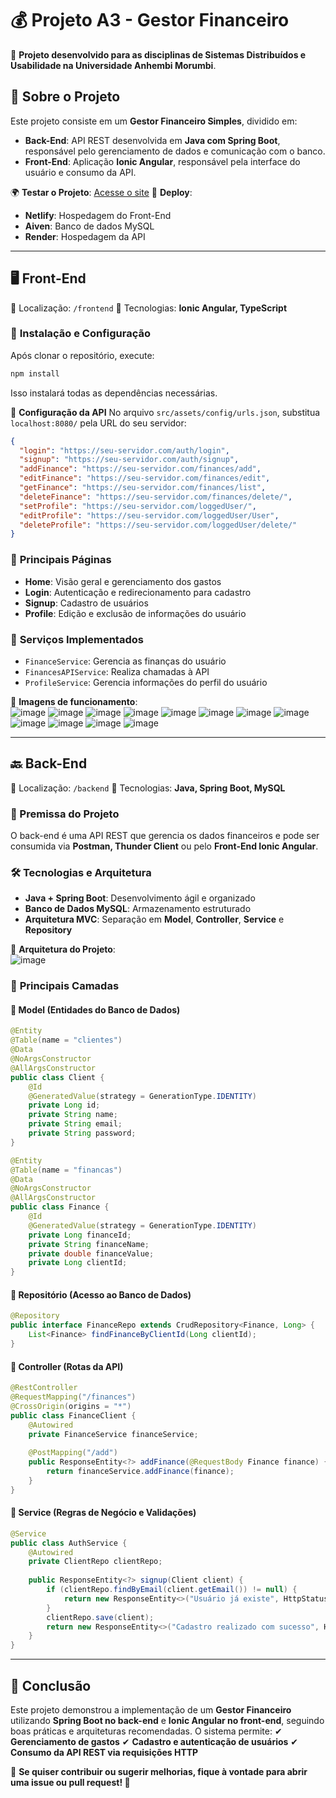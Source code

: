 # 💰 Projeto A3 - Gestor Financeiro

📌 **Projeto desenvolvido para as disciplinas de Sistemas Distribuídos e Usabilidade na Universidade Anhembi Morumbi**.

## 🔎 **Sobre o Projeto**
Este projeto consiste em um **Gestor Financeiro Simples**, dividido em:
- **Back-End**: API REST desenvolvida em **Java com Spring Boot**, responsável pelo gerenciamento de dados e comunicação com o banco.
- **Front-End**: Aplicação **Ionic Angular**, responsável pela interface do usuário e consumo da API.

🌍 **Testar o Projeto**: [Acesse o site](https://a3-sistemasdistribuidostest.netlify.app)
🚀 **Deploy**: 
- **Netlify**: Hospedagem do Front-End
- **Aiven**: Banco de dados MySQL
- **Render**: Hospedagem da API

---

## 🖥️ **Front-End**
📌 Localização: `/frontend`
📌 Tecnologias: **Ionic Angular, TypeScript**

### 🔧 **Instalação e Configuração**
Após clonar o repositório, execute:
```bash
npm install
```
Isso instalará todas as dependências necessárias.

📌 **Configuração da API**
No arquivo `src/assets/config/urls.json`, substitua `localhost:8080/` pela URL do seu servidor:
```json
{
  "login": "https://seu-servidor.com/auth/login",
  "signup": "https://seu-servidor.com/auth/signup",
  "addFinance": "https://seu-servidor.com/finances/add",
  "editFinance": "https://seu-servidor.com/finances/edit",
  "getFinance": "https://seu-servidor.com/finances/list",
  "deleteFinance": "https://seu-servidor.com/finances/delete/",
  "setProfile": "https://seu-servidor.com/loggedUser/",
  "editProfile": "https://seu-servidor.com/loggedUser/User",
  "deleteProfile": "https://seu-servidor.com/loggedUser/delete/"
}
```

### 📌 **Principais Páginas**
- **Home**: Visão geral e gerenciamento dos gastos
- **Login**: Autenticação e redirecionamento para cadastro
- **Signup**: Cadastro de usuários
- **Profile**: Edição e exclusão de informações do usuário

### 🔹 **Serviços Implementados**
- `FinanceService`: Gerencia as finanças do usuário
- `FinancesAPIService`: Realiza chamadas à API
- `ProfileService`: Gerencia informações do perfil do usuário


📌 **Imagens de funcionamento**:</br>
![image](https://github.com/RafaelHGS/A3---Usabilidade-Sistemas-Distribu-dos/assets/89417905/edb03883-e018-4947-80ad-0c26fa1b2292)
![image](https://github.com/RafaelHGS/A3---Usabilidade-Sistemas-Distribu-dos/assets/89417905/3a48f5db-0135-4eac-b085-4fa68613db7b)
![image](https://github.com/RafaelHGS/A3---Usabilidade-Sistemas-Distribu-dos/assets/89417905/61877de3-53e1-4af2-9bb6-2bc27bfced7b)
![image](https://github.com/RafaelHGS/A3---Usabilidade-Sistemas-Distribu-dos/assets/89417905/3c63fdb2-b867-495f-8ad8-ae346063c68e)
![image](https://github.com/RafaelHGS/A3---Usabilidade-Sistemas-Distribu-dos/assets/89417905/dddecf0f-c7b3-42ed-9ab1-9e7ec3dba4d8)
![image](https://github.com/RafaelHGS/A3---Usabilidade-Sistemas-Distribu-dos/assets/89417905/9bc41c7a-2205-4509-9413-735b55bcc1b4)
![image](https://github.com/RafaelHGS/A3---Usabilidade-Sistemas-Distribu-dos/assets/89417905/eaeb0980-6a1c-4ff1-adf1-dd4f0db22fdc)
![image](https://github.com/RafaelHGS/A3---Usabilidade-Sistemas-Distribu-dos/assets/89417905/e75cb73f-8ef2-4bbe-bfec-15c44be7061b)
![image](https://github.com/RafaelHGS/A3---Usabilidade-Sistemas-Distribu-dos/assets/89417905/804e7492-e5c1-4c68-8782-68c53e5a3689)
![image](https://github.com/RafaelHGS/A3---Usabilidade-Sistemas-Distribu-dos/assets/89417905/bc57f91a-a889-47e8-b2a4-1a3741e6ea26)
![image](https://github.com/RafaelHGS/A3---Usabilidade-Sistemas-Distribu-dos/assets/89417905/99c8ff00-2406-48c5-b410-bfe7db7e082a)
![image](https://github.com/RafaelHGS/A3---Usabilidade-Sistemas-Distribu-dos/assets/89417905/42e697c3-4533-484f-b40f-e1ef4e5d5a05)

---

## 🔙 **Back-End**
📌 Localização: `/backend`
📌 Tecnologias: **Java, Spring Boot, MySQL**

### **🚀 Premissa do Projeto**
O back-end é uma API REST que gerencia os dados financeiros e pode ser consumida via **Postman, Thunder Client** ou pelo **Front-End Ionic Angular**.

### **🛠️ Tecnologias e Arquitetura**
- **Java + Spring Boot**: Desenvolvimento ágil e organizado
- **Banco de Dados MySQL**: Armazenamento estruturado
- **Arquitetura MVC**: Separação em **Model**, **Controller**, **Service** e **Repository**

📌 **Arquitetura do Projeto**:</br>
![image](https://github.com/RafaelHGS/A3---Usabilidade-Sistemas-Distribu-dos/assets/89417905/1e3ab451-dbad-4e44-b6d3-dbeb0f2fb626)

### 📌 **Principais Camadas**
#### 📂 **Model (Entidades do Banco de Dados)**
```java
@Entity
@Table(name = "clientes")
@Data
@NoArgsConstructor
@AllArgsConstructor
public class Client {
    @Id
    @GeneratedValue(strategy = GenerationType.IDENTITY)
    private Long id;
    private String name;
    private String email;
    private String password;
}
```
```java
@Entity
@Table(name = "financas")
@Data
@NoArgsConstructor
@AllArgsConstructor
public class Finance {
    @Id
    @GeneratedValue(strategy = GenerationType.IDENTITY)
    private Long financeId;
    private String financeName;
    private double financeValue;
    private Long clientId;
}
```

#### 📂 **Repositório (Acesso ao Banco de Dados)**
```java
@Repository
public interface FinanceRepo extends CrudRepository<Finance, Long> {
    List<Finance> findFinanceByClientId(Long clientId);
}
```

#### 📂 **Controller (Rotas da API)**
```java
@RestController
@RequestMapping("/finances")
@CrossOrigin(origins = "*")
public class FinanceClient {
    @Autowired
    private FinanceService financeService;
    
    @PostMapping("/add")
    public ResponseEntity<?> addFinance(@RequestBody Finance finance) {
        return financeService.addFinance(finance);
    }
}
```

#### 📂 **Service (Regras de Negócio e Validações)**
```java
@Service
public class AuthService {
    @Autowired
    private ClientRepo clientRepo;
    
    public ResponseEntity<?> signup(Client client) {
        if (clientRepo.findByEmail(client.getEmail()) != null) {
            return new ResponseEntity<>("Usuário já existe", HttpStatus.BAD_REQUEST);
        }
        clientRepo.save(client);
        return new ResponseEntity<>("Cadastro realizado com sucesso", HttpStatus.CREATED);
    }
}
```

---

## 📌 **Conclusão**
Este projeto demonstrou a implementação de um **Gestor Financeiro** utilizando **Spring Boot no back-end** e **Ionic Angular no front-end**, seguindo boas práticas e arquiteturas recomendadas. O sistema permite:
✔ **Gerenciamento de gastos**
✔ **Cadastro e autenticação de usuários**
✔ **Consumo da API REST via requisições HTTP**

📌 **Se quiser contribuir ou sugerir melhorias, fique à vontade para abrir uma issue ou pull request! 🚀**
